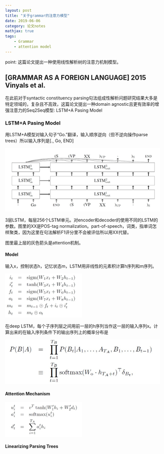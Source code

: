 ```yaml
---
layout: post
title: "关于grammar的注意力模型"
date: 2019-06-06
category: 论文notes
mathjax: true
tags: 
    - Grammar
    - attention model
---
```


point: 这篇论文提出一种使用线性解析树的注意力机制模型。

## [GRAMMAR AS A FOREIGN LANGUAGE] 2015 Vinyals et al. ##

在此前对于syntactic constituency parsing句法组成性解析问题研究结果大多是特定领域的，复杂且不高效，这篇论文提出一种domain agnostic且更有效率的增强注意力的Seq2Seq模型: LSTM+A Pasing Model

### LSTM+A Pasing Model ###

用LSTM+A模型对输入句子“Go.”翻译，输入顺序逆向（但不逆向操作parse trees）所以输入序列是[., Go, END]

![LSTM+A model](/assets/images/postsimage/0606/lstm+a.jpg)

3层LSTM，每层256个LSTM单元。对encoder和decoder的使用不同的LSTM的参数。图里的XX是POS-tag normalization。part-of-speech，词类，指单词怎样聚类，因为这里在句法解析F1评分里不会被评估所以用XX代替。

图里最上层的灰色箭头是attention机制。

#### Model ####

输入x，控制状态h，记忆状态m，LSTM用非线性的元素积计算h序列和m序列。

![LSTM model](/assets/images/postsimage/0606/lstm_model.jpg)

在deep LSTM，每个子序列层之间用前一层的h序列当作这一层的输入序列x。计算出来的在输入序列条件下的输出序列上的概率分布是

![deep LSTM distribution](/assets/images/postsimage/0606/deep_lstm.jpg)

#### Attention Mechanism ####

![attention computing](/assets/images/postsimage/0606/attention_computing.jpg)

#### Linearizing Parsing Trees ####